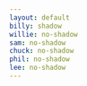 ```yaml
---
layout: default
billy: shadow
willie: no-shadow
sam: no-shadow
chuck: no-shadow
phil: no-shadow
lee: no-shadow
---
```

